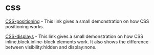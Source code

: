 # css

[CSS-positioning](https://github.com/sneharamnath/css/tree/master/css-positions) - This link gives a small demonstration on how CSS positioning works.

[CSS-displays](https://github.com/sneharamnath/css/tree/master/css-display) - This link gives a small demonstration on how CSS inline,block,inline-block elements work. It also shows the difference between visibility:hidden and display:none.
